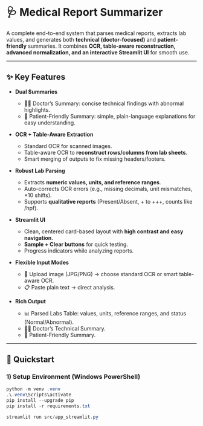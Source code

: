 # 🩺 Medical Report Summarizer  

A complete end-to-end system that parses medical reports, extracts lab values, and generates both **technical (doctor-focused)** and **patient-friendly** summaries. It combines **OCR, table-aware reconstruction, advanced normalization, and an interactive Streamlit UI** for smooth use.  

---

## ✨ Key Features  

- **Dual Summaries**  
  - 🧑‍⚕️ Doctor’s Summary: concise technical findings with abnormal highlights.  
  - 👥 Patient-Friendly Summary: simple, plain-language explanations for easy understanding.  

- **OCR + Table-Aware Extraction**  
  - Standard OCR for scanned images.  
  - Table-aware OCR to **reconstruct rows/columns from lab sheets**.  
  - Smart merging of outputs to fix missing headers/footers.  

- **Robust Lab Parsing**  
  - Extracts **numeric values, units, and reference ranges**.  
  - Auto-corrects OCR errors (e.g., missing decimals, unit mismatches, ×10 shifts).  
  - Supports **qualitative reports** (Present/Absent, + to +++, counts like /hpf).  

- **Streamlit UI**  
  - Clean, centered card-based layout with **high contrast and easy navigation**.  
  - **Sample + Clear buttons** for quick testing.  
  - Progress indicators while analyzing reports.  

- **Flexible Input Modes**  
  - 📂 Upload image (JPG/PNG) → choose standard OCR or smart table-aware OCR.  
  - 📋 Paste plain text → direct analysis.  

- **Rich Output**  
  - 📊 Parsed Labs Table: values, units, reference ranges, and status (Normal/Abnormal).  
  - 🧑‍⚕️ Doctor’s Technical Summary.  
  - 👥 Patient-Friendly Summary.  

---

## 🚀 Quickstart  

### 1) Setup Environment (Windows PowerShell)  

```powershell
python -m venv .venv
.\.venv\Scripts\activate
pip install --upgrade pip
pip install -r requirements.txt

streamlit run src/app_streamlit.py
